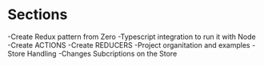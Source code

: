# Sections

-Create Redux pattern from Zero
-Typescript integration to run it with Node
-Create ACTIONS
-Create REDUCERS
-Project organitation and examples
-Store Handling
-Changes Subcriptions on the Store
